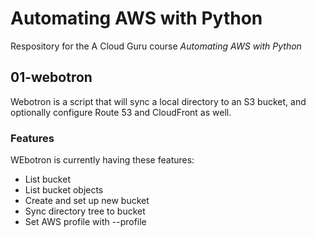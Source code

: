 # Automating AWS with Python

Respository for the A Cloud Guru course *Automating AWS with Python*

## 01-webotron

Webotron is a script that will sync a local directory to an S3 bucket, and optionally configure Route 53 and CloudFront as well.

### Features
WEbotron is currently having these features:

- List bucket
- List bucket objects
- Create and set up new bucket
- Sync directory tree to bucket
- Set AWS profile with --profile <profileName>